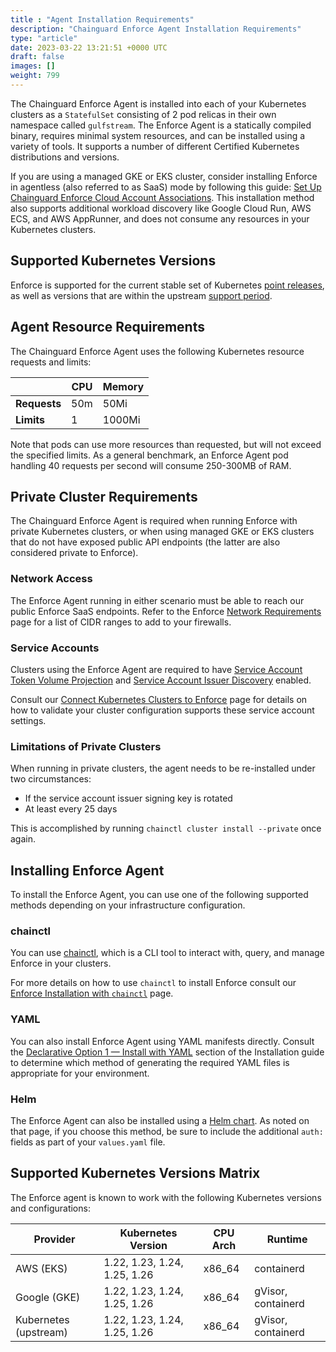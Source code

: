 ```yaml
---
title : "Agent Installation Requirements"
description: "Chainguard Enforce Agent Installation Requirements"
type: "article"
date: 2023-03-22 13:21:51 +0000 UTC
draft: false
images: []
weight: 799
---
```


The Chainguard Enforce Agent is installed into each of your Kubernetes clusters as a `StatefulSet` consisting of 2 pod relicas in their own namespace called `gulfstream`. The Enforce Agent is a statically compiled binary, requires minimal system resources,  and can be installed using a variety of tools. It supports a number of different Certified Kubernetes distributions and versions.

If you are using a managed GKE or EKS cluster, consider installing Enforce in agentless (also referred to as SaaS) mode by following this guide: [Set Up Chainguard Enforce Cloud Account Associations](https://edu.chainguard.dev/chainguard/chainguard-enforce/chainguard-enforce-kubernetes/cloud-account-associations/). This installation method also supports additional workload discovery like Google Cloud Run, AWS ECS, and AWS AppRunner, and does not consume any resources in your Kubernetes clusters.

## Supported Kubernetes Versions

Enforce is supported for the current stable set of Kubernetes [point releases](https://kubernetes.io/releases/), as well as versions that are within the upstream [support period](https://kubernetes.io/releases/patch-releases/#support-period).

## Agent Resource Requirements

The Chainguard Enforce Agent uses the following Kubernetes resource requests and limits:


|            |CPU     |Memory |
|------------|--------|-------|
|**Requests**|     50m|   50Mi|
|**Limits**  |       1| 1000Mi|

Note that pods can use more resources than requested, but will not exceed the specified limits. As a general benchmark, an Enforce Agent pod handling 40 requests per second will consume 250-300MB of RAM.

## Private Cluster Requirements

The Chainguard Enforce Agent is required when running Enforce with private Kubernetes clusters, or when using managed GKE or EKS clusters that do not have exposed public API endpoints (the latter are also considered private to Enforce). 

### Network Access

The Enforce Agent running in either scenario must be able to reach our public Enforce SaaS endpoints. Refer to the Enforce [Network Requirements](https://edu.chainguard.dev/chainguard/chainguard-enforce/chainguard-enforce-kubernetes/network-requirements/#cidr-ranges) page for a list of CIDR ranges to add to your firewalls.

### Service Accounts

Clusters using the Enforce Agent are required to have [Service Account Token Volume Projection](https://kubernetes.io/docs/tasks/configure-pod-container/configure-service-account/#service-account-token-volume-projection) and [Service Account Issuer Discovery](https://kubernetes.io/docs/tasks/configure-pod-container/configure-service-account/#service-account-issuer-discovery) enabled.

Consult our [Connect Kubernetes Clusters to Enforce](https://edu.chainguard.dev/chainguard/chainguard-enforce/chainguard-enforce-kubernetes/how-to-connect-kubernetes-clusters/#chainguard-enforce-agent) page for details on how to validate your cluster configuration supports these service account settings.

### Limitations of Private Clusters

When running in private clusters, the agent needs to be re-installed under two circumstances:

* If the service account issuer signing key is rotated
* At least every 25 days

This is accomplished by running `chainctl cluster install --private` once again.

## Installing Enforce Agent 

To install the Enforce Agent, you can use one of the following supported methods depending on your infrastructure configuration.

### chainctl

You can use [chainctl](https://edu.chainguard.dev/chainguard/chainguard-enforce/chainctl-docs/), which is a CLI tool to interact with, query, and manage Enforce in your clusters.

For more details on how to use `chainctl` to install Enforce consult our [Enforce Installation with `chainctl`](https://edu.chainguard.dev/chainguard/chainguard-enforce/chainguard-enforce-kubernetes/alternative-installation-methods/#install-with-chainctl) page.

### YAML

You can also install Enforce Agent using YAML manifests directly. Consult the [Declarative Option 1 — Install with YAML](https://edu.chainguard.dev/chainguard/chainguard-enforce/chainguard-enforce-kubernetes/alternative-installation-methods/#declarative-option-1--install-with-yaml) section of the Installation guide to determine which method of generating the required YAML files is appropriate for your environment.

### Helm

The Enforce Agent can also be installed using a [Helm chart](https://edu.chainguard.dev/chainguard/chainguard-enforce/chainguard-enforce-kubernetes/alternative-installation-methods/#declarative-option-2--install-with-a-helm-chart). As noted on that page, if you choose this method, be sure to include the additional `auth:` fields as part of your `values.yaml` file.

## Supported Kubernetes Versions Matrix

The Enforce agent is known to work with the following Kubernetes versions and configurations:

|Provider      |Kubernetes Version|CPU Arch|Runtime|
|--------------|------------------|--------|-------|
| AWS (EKS)    | 1.22, 1.23, 1.24, 1.25, 1.26 | x86_64 |containerd|
| Google (GKE) | 1.22, 1.23, 1.24, 1.25, 1.26 | x86_64 |gVisor, containerd |
| Kubernetes (upstream) | 1.22, 1.23, 1.24, 1.25, 1.26 | x86_64 |gVisor, containerd |